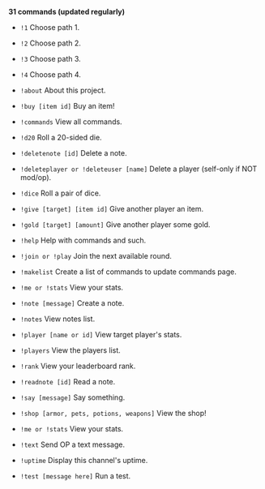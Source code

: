 **31 commands (updated regularly)**

- `!1` Choose path 1.

- `!2` Choose path 2.

- `!3` Choose path 3.

- `!4` Choose path 4.

- `!about` About this project.

- `!buy [item id]` Buy an item!

- `!commands` View all commands.

- `!d20` Roll a 20-sided die.

- `!deletenote [id]` Delete a note.

- `!deleteplayer or !deleteuser [name]` Delete a player (self-only if NOT mod/op).

- `!dice` Roll a pair of dice.

- `!give [target] [item id]` Give another player an item.

- `!gold [target] [amount]` Give another player some gold.

- `!help` Help with commands and such.

- `!join or !play` Join the next available round.

- `!makelist` Create a list of commands to update commands page.

- `!me or !stats` View your stats.

- `!note [message]` Create a note.

- `!notes` View notes list.

- `!player [name or id]` View target player's stats.

- `!players` View the players list.

- `!rank` View your leaderboard rank.

- `!readnote [id]` Read a note.

- `!say [message]` Say something.

- `!shop [armor, pets, potions, weapons]` View the shop!

- `!me or !stats` View your stats.

- `!text` Send OP a text message.

- `!uptime` Display this channel's uptime.

- `!test [message here]` Run a test.

